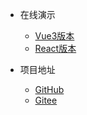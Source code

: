 * 在线演示
  * [Vue3版本](http://120.48.9.40:80)
  * [React版本](http://120.48.9.40:90)

* 项目地址
    * [GitHub](https://github.com/Linxfeng/flow-eda)
    * [Gitee](https://gitee.com/Linxff/flow-eda)
